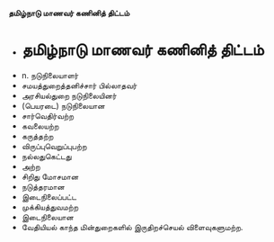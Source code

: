 **தமிழ்நாடு மாணவர் கணினித் திட்டம்**
- # தமிழ்நாடு மாணவர் கணினித் திட்டம்
- n. நடுநிலையாளர்
- சமயத்துறைத்தனிச்சார் பில்லாதவர்
- அரசியல்துறை நடுநிலையினர்
- (பெயரடை) நடுநிலையான
- சார்வெதிர்வற்ற
- கவலையற்ற
- கருத்தற்ற
- விருப்புவெறுப்புபற்ற
- நல்லதுகெட்டது
- அற்ற
- சிறிது மோசமான
- நடுத்தரமான
- இடைநிலைப்பட்ட
- முக்கியத்துவமற்ற
- இடைநிலையான
- வேதியியல் காந்த மின்துறைகளில் இருதிறச்செயல் விளைவுகளுமற்ற.


